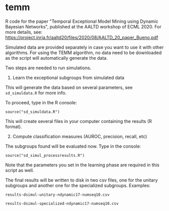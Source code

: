 # temm
R code for the paper "Temporal Exceptional Model Mining using Dynamic Bayesian Networks", published at the AALTD workshop of ECML 2020. For more details, see: https://project.inria.fr/aaltd20/files/2020/08/AALTD_20_paper_Bueno.pdf

Simulated data are provided separately in case you want to use it with other algorithms. For using the TEMM algorithm, no data need to be downloaded as the script will automatically generate the data.

Two steps are needed to run simulations. 

1. Learn the exceptional subgroups from simulated data

This will generate the data based on several parameters, see ``sd_simuldata.R`` for more info. 

To proceed, type in the R console:

``source("sd_simuldata.R")``

This will create several files in your computer containing the results (R format).

2. Compute classification measures (AUROC, precision, recall, etc)

The subgroups found will be evaluated now. Type in the console:

``source("sd_simul_processresults.R")``

Note that the parameters you set in the learning phase are required in this script as well.

The final results will be written to disk in two csv files, one for the unitary subgroups and another one for the specialized subgroups. Examples:

``results-dsimul-unitary-ndynamic17-numseq10.csv``

``results-dsimul-specialized-ndynamic17-numseq10.csv``
